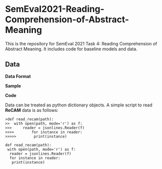 # SemEval2021-Reading-Comprehension-of-Abstract-Meaning
 This is the repository for SemEval 2021 Task 4: Reading Comprehension of Abstract Meaning. It includes code for baseline models and data.

## Data
**Data Format**


**Sample**


**Code**

Data can be treated as python dictionary objects. A simple script to read **ReCAM** data is as follows:

```
>def read_recam(path):
>>	with open(path, mode='r') as f:
>>>		reader = jsonlines.Reader(f)
>>>>        for instance in reader:
>>>>>        print(instance)

```

```
def read_recam(path):
 with open(path, mode='r') as f:
  reader = jsonlines.Reader(f)
  for instance in reader:
   print(instance)

```






